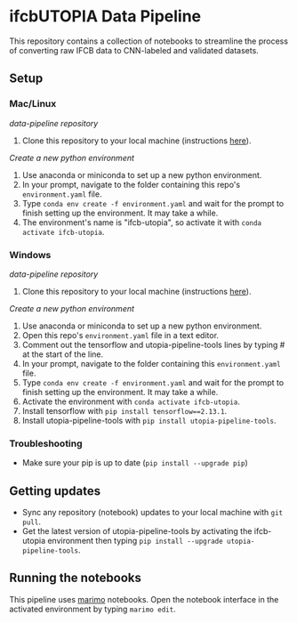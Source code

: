 # ifcbUTOPIA Data Pipeline  

This repository contains a collection of notebooks to streamline the process of converting raw IFCB data to CNN-labeled and validated datasets.

## Setup

### Mac/Linux

_data-pipeline repository_  

1. Clone this repository to your local machine (instructions [here](https://docs.github.com/en/repositories/creating-and-managing-repositories/cloning-a-repository)).

_Create a new python environment_  

1. Use anaconda or miniconda to set up a new python environment.
2. In your prompt, navigate to the folder containing this repo's `environment.yaml` file.
3. Type `conda env create -f environment.yaml` and wait for the prompt to finish setting up the environment. It may take a while. 
4. The environment's name is "ifcb-utopia", so activate it with `conda activate ifcb-utopia`. 

### Windows

_data-pipeline repository_  

1. Clone this repository to your local machine (instructions [here](https://docs.github.com/en/repositories/creating-and-managing-repositories/cloning-a-repository)).

_Create a new python environment_  

1. Use anaconda or miniconda to set up a new python environment.
2. Open this repo's `environment.yaml` file in a text editor.
3. Comment out the tensorflow and utopia-pipeline-tools lines by typing # at the start of the line.
4. In your prompt, navigate to the folder containing this `environment.yaml` file.
5. Type `conda env create -f environment.yaml` and wait for the prompt to finish setting up the environment. It may take a while.
6. Activate the environment with `conda activate ifcb-utopia`.
6. Install tensorflow with `pip install tensorflow==2.13.1`.
7. Install utopia-pipeline-tools with `pip install utopia-pipeline-tools`.   

### Troubleshooting

- Make sure your pip is up to date (`pip install --upgrade pip`)

## Getting updates

- Sync any repository (notebook) updates to your local machine with `git pull`.   
- Get the latest version of utopia-pipeline-tools by activating the ifcb-utopia environment then typing `pip install --upgrade utopia-pipeline-tools`.  

## Running the notebooks

This pipeline uses [marimo](https://marimo.io/) notebooks. Open the notebook interface in the activated environment by typing `marimo edit`.  